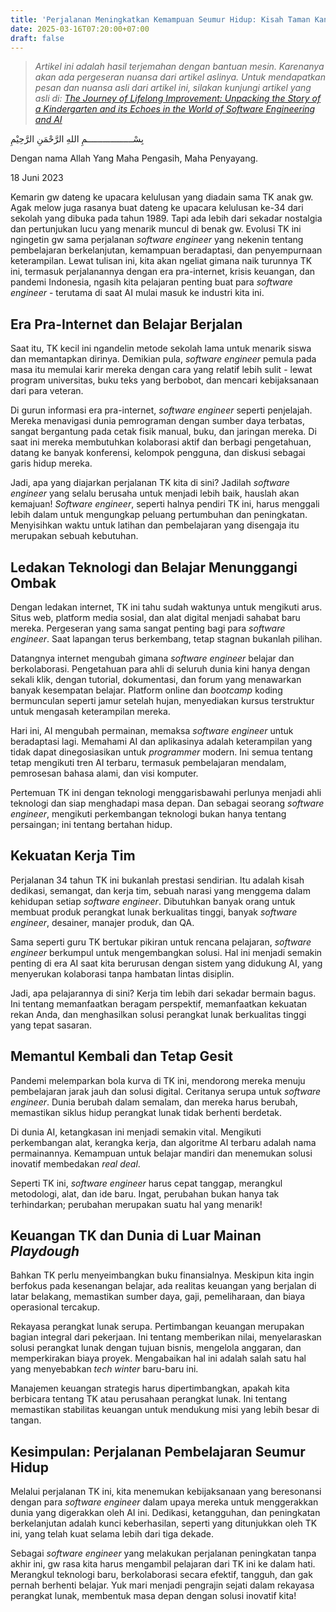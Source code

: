 ```yaml
---
title: 'Perjalanan Meningkatkan Kemampuan Seumur Hidup: Kisah Taman Kanak-Kanak dan Hubungannya dengan Dunia Rekayasa Perangkat Lunak dan AI'
date: 2025-03-16T07:20:00+07:00
draft: false
---
```


> _Artikel ini adalah hasil terjemahan dengan bantuan mesin. Karenanya akan ada pergeseran nuansa dari artikel aslinya. Untuk mendapatkan pesan dan nuansa asli dari artikel ini, silakan kunjungi artikel yang asli di: [The Journey of Lifelong Improvement: Unpacking the Story of a Kindergarten and its Echoes in the World of Software Engineering and AI](../../../en/rants/2023/the-journey-of-lifelong-improvement-unpacking-the-story-of-a-kindergarten-and-its-echoes-in-the-world-of-software-engineering-and-ai/)_

بِسْــــــــــــــــــمِ اللهِ الرَّحْمَنِ الرَّحِيْمِ

Dengan nama Allah Yang Maha Pengasih, Maha Penyayang.

18 Juni 2023

Kemarin gw dateng ke upacara kelulusan yang diadain sama TK anak gw. Agak melow juga rasanya buat dateng ke upacara kelulusan ke-34 dari sekolah yang dibuka pada tahun 1989. Tapi ada lebih dari sekadar nostalgia dan pertunjukan lucu yang menarik muncul di benak gw. Evolusi TK ini ngingetin gw sama perjalanan _software engineer_ yang nekenin tentang pembelajaran berkelanjutan, kemampuan beradaptasi, dan penyempurnaan keterampilan. Lewat tulisan ini, kita akan ngeliat gimana naik turunnya TK ini, termasuk perjalanannya dengan era pra-internet, krisis keuangan, dan pandemi Indonesia, ngasih kita pelajaran penting buat para _software engineer_ - terutama di saat AI mulai masuk ke industri kita ini.

## Era Pra-Internet dan Belajar Berjalan

Saat itu, TK kecil ini ngandelin metode sekolah lama untuk menarik siswa dan memantapkan dirinya. Demikian pula, _software engineer_ pemula pada masa itu memulai karir mereka dengan cara yang relatif lebih sulit - lewat program universitas, buku teks yang berbobot, dan mencari kebijaksanaan dari para veteran.

Di gurun informasi era pra-internet, _software engineer_ seperti penjelajah. Mereka menavigasi dunia pemrograman dengan sumber daya terbatas, sangat bergantung pada cetak fisik manual, buku, dan jaringan mereka. Di saat ini mereka membutuhkan kolaborasi aktif dan berbagi pengetahuan, datang ke banyak konferensi, kelompok pengguna, dan diskusi sebagai garis hidup mereka.

Jadi, apa yang diajarkan perjalanan TK kita di sini? Jadilah _software engineer_ yang selalu berusaha untuk menjadi lebih baik, hauslah akan kemajuan! _Software engineer_, seperti halnya pendiri TK ini, harus menggali lebih dalam untuk mengungkap peluang pertumbuhan dan peningkatan. Menyisihkan waktu untuk latihan dan pembelajaran yang disengaja itu merupakan sebuah kebutuhan.

## Ledakan Teknologi dan Belajar Menunggangi Ombak

Dengan ledakan internet, TK ini tahu sudah waktunya untuk mengikuti arus. Situs web, platform media sosial, dan alat digital menjadi sahabat baru mereka. Pergeseran yang sama sangat penting bagi para _software engineer_. Saat lapangan terus berkembang, tetap stagnan bukanlah pilihan.

Datangnya internet mengubah gimana _software engineer_ belajar dan berkolaborasi. Pengetahuan para ahli di seluruh dunia kini hanya dengan sekali klik, dengan tutorial, dokumentasi, dan forum yang menawarkan banyak kesempatan belajar. Platform online dan _bootcamp_ koding bermunculan seperti jamur setelah hujan, menyediakan kursus terstruktur untuk mengasah keterampilan mereka.

Hari ini, AI mengubah permainan, memaksa _software engineer_ untuk beradaptasi lagi. Memahami AI dan aplikasinya adalah keterampilan yang tidak dapat dinegosiasikan untuk _programmer_ modern. Ini semua tentang tetap mengikuti tren AI terbaru, termasuk pembelajaran mendalam, pemrosesan bahasa alami, dan visi komputer.

Pertemuan TK ini dengan teknologi menggarisbawahi perlunya menjadi ahli teknologi dan siap menghadapi masa depan. Dan sebagai seorang _software engineer_, mengikuti perkembangan teknologi bukan hanya tentang persaingan; ini tentang bertahan hidup.

## Kekuatan Kerja Tim

Perjalanan 34 tahun TK ini bukanlah prestasi sendirian. Itu adalah kisah dedikasi, semangat, dan kerja tim, sebuah narasi yang menggema dalam kehidupan setiap _software engineer_. Dibutuhkan banyak orang untuk membuat produk perangkat lunak berkualitas tinggi, banyak _software engineer_, desainer, manajer produk, dan QA.

Sama seperti guru TK bertukar pikiran untuk rencana pelajaran, _software engineer_ berkumpul untuk mengembangkan solusi. Hal ini menjadi semakin penting di era AI saat kita berurusan dengan sistem yang didukung AI, yang menyerukan kolaborasi tanpa hambatan lintas disiplin.

Jadi, apa pelajarannya di sini? Kerja tim lebih dari sekadar bermain bagus. Ini tentang memanfaatkan beragam perspektif, memanfaatkan kekuatan rekan Anda, dan menghasilkan solusi perangkat lunak berkualitas tinggi yang tepat sasaran.

## Memantul Kembali dan Tetap Gesit

Pandemi melemparkan bola kurva di TK ini, mendorong mereka menuju pembelajaran jarak jauh dan solusi digital. Ceritanya serupa untuk _software engineer_. Dunia berubah dalam semalam, dan mereka harus berubah, memastikan siklus hidup perangkat lunak tidak berhenti berdetak.

Di dunia AI, ketangkasan ini menjadi semakin vital. Mengikuti perkembangan alat, kerangka kerja, dan algoritme AI terbaru adalah nama permainannya. Kemampuan untuk belajar mandiri dan menemukan solusi inovatif membedakan _real deal_.

Seperti TK ini, _software engineer_ harus cepat tanggap, merangkul metodologi, alat, dan ide baru. Ingat, perubahan bukan hanya tak terhindarkan; perubahan merupakan suatu hal yang menarik!

## Keuangan TK dan Dunia di Luar Mainan _Playdough_

Bahkan TK perlu menyeimbangkan buku finansialnya. Meskipun kita ingin berfokus pada kesenangan belajar, ada realitas keuangan yang berjalan di latar belakang, memastikan sumber daya, gaji, pemeliharaan, dan biaya operasional tercakup.

Rekayasa perangkat lunak serupa. Pertimbangan keuangan merupakan bagian integral dari pekerjaan. Ini tentang memberikan nilai, menyelaraskan solusi perangkat lunak dengan tujuan bisnis, mengelola anggaran, dan memperkirakan biaya proyek. Mengabaikan hal ini adalah salah satu hal yang menyebabkan _tech winter_ baru-baru ini.

Manajemen keuangan strategis harus dipertimbangkan, apakah kita berbicara tentang TK atau perusahaan perangkat lunak. Ini tentang memastikan stabilitas keuangan untuk mendukung misi yang lebih besar di tangan.

## Kesimpulan: Perjalanan Pembelajaran Seumur Hidup

Melalui perjalanan TK ini, kita menemukan kebijaksanaan yang beresonansi dengan para _software engineer_ dalam upaya mereka untuk menggerakkan dunia yang digerakkan oleh AI ini. Dedikasi, ketangguhan, dan peningkatan berkelanjutan adalah kunci keberhasilan, seperti yang ditunjukkan oleh TK ini, yang telah kuat selama lebih dari tiga dekade.

Sebagai _software engineer_ yang melakukan perjalanan peningkatan tanpa akhir ini, gw rasa kita harus mengambil pelajaran dari TK ini ke dalam hati. Merangkul teknologi baru, berkolaborasi secara efektif, tangguh, dan gak pernah berhenti belajar. Yuk mari menjadi pengrajin sejati dalam rekayasa perangkat lunak, membentuk masa depan dengan solusi inovatif kita!
